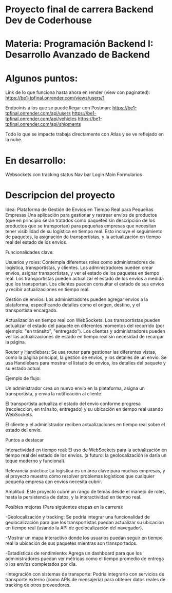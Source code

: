 # Proyecto final de carrera Backend Dev de Coderhouse

# Materia: Programación Backend I: Desarrollo Avanzado de Backend

# Algunos puntos:
Link de lo que funciona hasta ahora en render (view con paginated):
https://be1-tpfinal.onrender.com/views/users/1

Endpoints a los que se puede llegar con Postman:
https://be1-tpfinal.onrender.com/api/users
https://be1-tpfinal.onrender.com/api/vehicles
https://be1-tpfinal.onrender.com/api/shipments

Todo lo que se impacte trabaja directamente con Atlas y se ve reflejado en la nube.


# En desarrollo:
Websockets con tracking status
Nav bar
Login
Main
Formularios


# Descripcion del proyecto
Idea: Plataforma de Gestión de Envíos en Tiempo Real para Pequeñas Empresas
Una aplicación para gestionar y rastrear envíos de productos (que en principio serán tratados como paquetes sin descripción de los productos que se transportan) para pequeñas empresas que necesitan tener visibilidad de su logística en tiempo real.
Esto incluye el seguimiento de paquetes, la asignación de transportistas, y la actualización en tiempo real del estado de los envíos.

Funcionalidades clave:

Usuarios y roles:
Contempla diferentes roles como administradores de logística, transportistas, y clientes.
Los administradores pueden crear envíos, asignar transportistas, y ver el estado de los paquetes en tiempo real.
Los transportistas pueden actualizar el estado de los envíos a medida que los transportan.
Los clientes pueden consultar el estado de sus envíos y recibir actualizaciones en tiempo real.

Gestión de envíos:
Los administradores pueden agregar envíos a la plataforma, especificando detalles como el origen, destino, y el transportista encargado.

Actualización en tiempo real con WebSockets:
Los transportistas pueden actualizar el estado del paquete en diferentes momentos del recorrido (por ejemplo: "en tránsito", "entregado").
Los clientes y administradores pueden ver las actualizaciones de estado en tiempo real sin necesidad de recargar la página.

Router y Handlebars:
Se usa router para gestionar las diferentes vistas, como la página principal, la gestión de envíos, y los detalles de un envío.
Se usa Handlebars para mostrar el listado de envíos, los detalles del paquete y su estado actual.


Ejemplo de flujo:

Un administrador crea un nuevo envío en la plataforma, asigna un transportista, y envía la notificación al cliente.

El transportista actualiza el estado del envío conforme progresa (recolección, en tránsito, entregado) y su ubicación en tiempo real usando WebSockets.

El cliente y el administrador reciben actualizaciones en tiempo real sobre el estado del envío.


Puntos a destacar

Interactividad en tiempo real: El uso de WebSockets para la actualización en tiempo real del estado de los envíos. (a futuro: la geolocalización le daría un toque moderno y funcional).

Relevancia práctica: La logística es un área clave para muchas empresas, y el proyecto muestra cómo resolver problemas logísticos que cualquier pequeña empresa con envíos necesita cubrir.

Amplitud: Este proyecto cubre un rango de temas desde el manejo de roles, hasta la persistencia de datos, y la interactividad en tiempo real.


Posibles mejoras (Para siguientes etapas en la carrera):

-Geolocalización y tracking: Se podría integrar una funcionalidad de geolocalización para que los transportistas puedan actualizar su ubicación en tiempo real (usando la API de geolocalización del navegador).

-Mostrar un mapa interactivo donde los usuarios puedan seguir en tiempo real la ubicación de sus paquetes mientras son transportados.

-Estadísticas de rendimiento: Agrega un dashboard para que los administradores puedan ver métricas como el tiempo promedio de entrega o los envíos completados por día.

-Integración con sistemas de transporte: Podría integrarlo con servicios de transporte externo (como APIs de mensajería) para obtener datos reales de tracking de otros proveedores.
